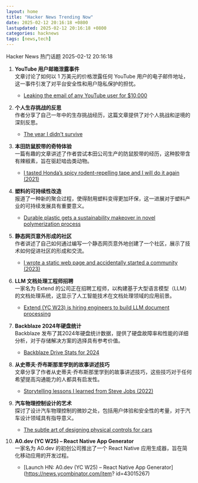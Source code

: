 ```yaml
---  
layout: home  
title: "Hacker News Trending Now"  
date: 2025-02-12 20:16:18 +0800  
lastupdated: 2025-02-12 20:16:18 +0800  
categories: hacknews  
tags: [news,tech]
---  
```

Hacker News 热门话题 2025-02-12 20:16:18
  
1. **YouTube 用户邮箱泄露事件**  
   文章讨论了如何以 1 万美元的价格泄露任何 YouTube 用户的电子邮件地址，这一事件引发了对平台安全性和用户隐私保护的担忧。  
   - [Leaking the email of any YouTube user for $10,000](https://brutecat.com/articles/leaking-youtube-emails)
  
2. **个人生存挑战的反思**  
   作者分享了自己一年中的生存挑战经历，这篇文章提供了对个人挑战和逆境的深刻反思。  
   - [The year I didn't survive](https://bessstillman.substack.com/p/the-year-i-didnt-survive)
  
3. **本田防鼠胶带的奇特体验**  
   一篇有趣的文章讲述了作者尝试本田公司生产的防鼠胶带的经历，这种胶带含有辣椒素，旨在驱赶啮齿类动物。  
   - [I tasted Honda’s spicy rodent-repelling tape and I will do it again (2021)](https://haterade.substack.com/p/i-tasted-hondas-spicy-rodent-repelling)
  
4. **塑料的可持续性改造**  
   报道了一种新的聚合过程，使得耐用塑料变得更加环保，这一进展对于塑料产业的可持续发展具有重要意义。  
   - [Durable plastic gets a sustainability makeover in novel polymerization process](https://phys.org/news/2025-01-durable-plastic-sustainability-makeover-polymerization.html)
  
5. **静态网页意外形成的社区**  
   作者讲述了自己如何通过编写一个静态网页意外地创建了一个社区，展示了技术如何促进社区的形成和交流。  
   - [I wrote a static web page and accidentally started a community (2023)](https://localfirstweb.dev/blog/2023-05-29-i-wrote-a-static-web-page)
  
6. **LLM 文档处理工程师招聘**  
   一家名为 Extend 的公司正在招聘工程师，以构建基于大型语言模型（LLM）的文档处理系统，这显示了人工智能技术在文档处理领域的应用前景。  
   - [Extend (YC W23) is hiring engineers to build LLM document processing](https://jobs.ashbyhq.com/extend/9d4d8974-bd9b-432d-84ec-8268e5a8ed37)
  
7. **Backblaze 2024年硬盘统计**  
   Backblaze 发布了其2024年硬盘统计数据，提供了硬盘故障率和性能的详细分析，对于存储解决方案的选择具有参考价值。  
   - [Backblaze Drive Stats for 2024](https://www.backblaze.com/blog/backblaze-drive-stats-for-2024/)
  
8. **从史蒂夫·乔布斯那里学到的故事讲述技巧**  
   文章分享了作者从史蒂夫·乔布斯那里学到的故事讲述技巧，这些技巧对于任何希望提高沟通能力的人都具有启发性。  
   - [Storytelling lessons I learned from Steve Jobs (2022)](https://www.fastcompany.com/90747313/steve-jobs-lessons-tony-fadell-build-book-excerpt)
  
9. **汽车物理控制设计的艺术**  
   探讨了设计汽车物理控制的微妙之处，包括用户体验和安全性的考量，对于汽车设计领域具有指导意义。  
   - [The subtle art of designing physical controls for cars](https://www.theturnsignalblog.com/the-subtle-art-of-designing-physical-control-for-cars/)
  
10. **A0.dev (YC W25) – React Native App Generator**  
    一家名为 A0.dev 的初创公司推出了一个 React Native 应用生成器，旨在简化移动应用的开发过程。  
    - [Launch HN: A0.dev (YC W25) – React Native App Generator](https://news.ycombinator.com/item?   id=43015267)